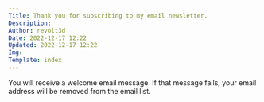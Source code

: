 ```yaml
---
Title: Thank you for subscribing to my email newsletter.
Description: 
Author: revolt3d
Date: 2022-12-17 12:22
Updated: 2022-12-17 12:22
Img: 
Template: index
---
```

You will receive a welcome email message. If that message fails, your email address will be removed from the email list.